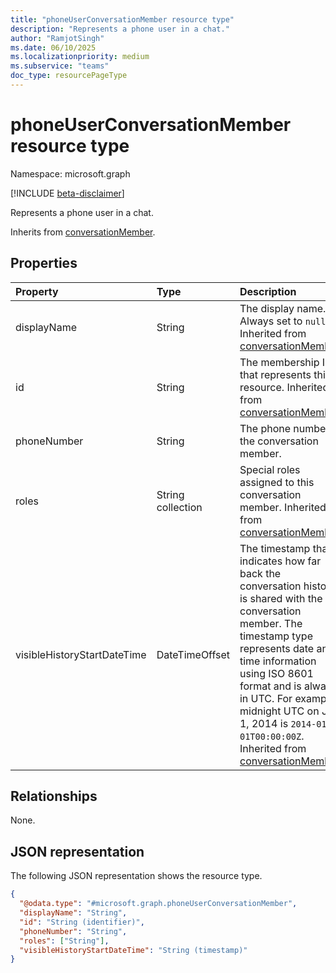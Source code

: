 ```yaml
---
title: "phoneUserConversationMember resource type"
description: "Represents a phone user in a chat."
author: "RamjotSingh"
ms.date: 06/10/2025
ms.localizationpriority: medium
ms.subservice: "teams"
doc_type: resourcePageType
---
```


# phoneUserConversationMember resource type

Namespace: microsoft.graph

[!INCLUDE [beta-disclaimer](../../includes/beta-disclaimer.md)]

Represents a phone user in a chat.

Inherits from [conversationMember](../resources/conversationmember.md).

## Properties
|Property|Type|Description|
|:---|:---|:---|
|displayName|String|The display name. Always set to `null`. Inherited from [conversationMember](../resources/conversationmember.md).|
|id|String|The membership ID that represents this resource. Inherited from [conversationMember](../resources/conversationmember.md).|
|phoneNumber|String|The phone number of the conversation member.|
|roles|String collection|Special roles assigned to this conversation member. Inherited from [conversationMember](../resources/conversationmember.md).|
|visibleHistoryStartDateTime|DateTimeOffset|The timestamp that indicates how far back the conversation history is shared with the conversation member. The timestamp type represents date and time information using ISO 8601 format and is always in UTC. For example, midnight UTC on Jan 1, 2014 is `2014-01-01T00:00:00Z`. Inherited from [conversationMember](../resources/conversationmember.md).|

## Relationships
None.

## JSON representation
The following JSON representation shows the resource type.
<!-- {
  "blockType": "resource",
  "keyProperty": "id",
  "@odata.type": "microsoft.graph.phoneUserConversationMember",
  "baseType": "microsoft.graph.conversationMember",
  "openType": false
}
-->
``` json
{
  "@odata.type": "#microsoft.graph.phoneUserConversationMember",
  "displayName": "String",
  "id": "String (identifier)",
  "phoneNumber": "String",
  "roles": ["String"],
  "visibleHistoryStartDateTime": "String (timestamp)"
}
```
